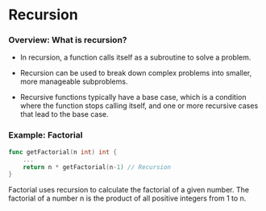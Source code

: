 # Recursion

### Overview: What is recursion?

* In recursion, a function calls itself as a subroutine to solve a problem. 

* Recursion can be used to break down complex problems into smaller, more manageable subproblems. 

* Recursive functions typically have a base case, which is a condition where the function stops calling itself, and one or more recursive cases that lead to the base case.

### Example: Factorial

```go
func getFactorial(n int) int {
    ...
    return n * getFactorial(n-1) // Recursion
}
```

Factorial uses recursion to calculate the factorial of a given number. The factorial of a number n is the product of all positive integers from 1 to n.